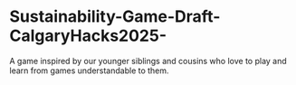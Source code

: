 # Sustainability-Game-Draft-CalgaryHacks2025-
A game inspired by our younger siblings and cousins who love to play and learn from games understandable to them. 
